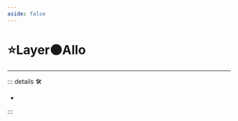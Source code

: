 ```yaml
---
aside: false
---
```

# ⭐<labor>Layer</labor>🟠<motor>Allo</motor>

---

<!-- =================================================== -->
<!-- =================================================== -->
<!-- =================================================== -->
<!-- =================================================== -->
<!-- =================================================== -->
::: details 🛠

-

:::
